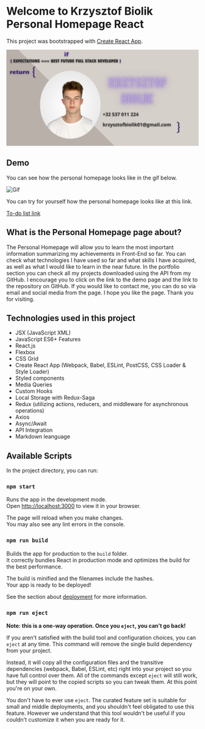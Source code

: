 # Welcome to Krzysztof Biolik Personal Homepage React

This project was bootstrapped with [Create React App](https://github.com/facebook/create-react-app).

![Open Graph image](https://github.com/KrzysztofBiolik/Personal-homepage/blob/main/public/images/OG%20image.png?raw=true)

## Demo

You can see how the personal homepage looks like in the gif below.

![Gif](https://github.com/KrzysztofBiolik/Personal-homepage/blob/main/public/images/PH_gif.gif?raw=true)

You can try for yourself how the personal homepage looks like at this link.

[To-do list link](https://krzysztofbiolik.github.io/Personal-homepage/)

## What is the Personal Homepage page  about?

The Personal Homepage will allow you to learn the most important information summarizing my achievements in Front-End so far. You can check what technologies I have used so far and what skills I have acquired, as well as what I would like to learn in the near future. In the portfolio section you can check all my projects downloaded using the API from my GitHub. I encourage you to click on the link to the demo page and the link to the repository on GitHub. If you would like to contact me, you can do so via email and social media from the page. I hope you like the page. Thank you for visiting.

## Technologies used in this project

- JSX (JavaScript XML)
- JavaScript ES6+ Features
- React.js
- Flexbox
- CSS Grid
- Create React App (Webpack, Babel, ESLint, PostCSS, CSS Loader & Style Loader)
- Styled components
- Media Queries
- Custom Hooks
- Local Storage with Redux-Saga
- Redux (utilizing actions, reducers, and middleware for asynchronous operations)
- Axios
- Async/Await
- API Integration
- Markdown leanguage

## Available Scripts

In the project directory, you can run:

### `npm start`

Runs the app in the development mode.\
Open [http://localhost:3000](http://localhost:3000) to view it in your browser.

The page will reload when you make changes.\
You may also see any lint errors in the console.

### `npm run build`

Builds the app for production to the `build` folder.\
It correctly bundles React in production mode and optimizes the build for the best performance.

The build is minified and the filenames include the hashes.\
Your app is ready to be deployed!

See the section about [deployment](https://facebook.github.io/create-react-app/docs/deployment) for more information.

### `npm run eject`

**Note: this is a one-way operation. Once you `eject`, you can't go back!**

If you aren't satisfied with the build tool and configuration choices, you can `eject` at any time. This command will remove the single build dependency from your project.

Instead, it will copy all the configuration files and the transitive dependencies (webpack, Babel, ESLint, etc) right into your project so you have full control over them. All of the commands except `eject` will still work, but they will point to the copied scripts so you can tweak them. At this point you're on your own.

You don't have to ever use `eject`. The curated feature set is suitable for small and middle deployments, and you shouldn't feel obligated to use this feature. However we understand that this tool wouldn't be useful if you couldn't customize it when you are ready for it.




